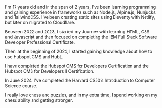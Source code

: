 I'm 17 years old and in the span of 2 years, I've been learning programming and gaining experience in frameworks such as Node.js, Alpine.js, Nunjucks and TailwindCSS. I've been creating static sites using Eleventy with Netlify, but later on migrated to Cloudflare.

Between 2022 and 2023, I started my Journey with learning HTML, CSS and Javascript and then focused on completing the IBM Full Stack Software Developer Professional Certificate. 

Then, at the beginning of 2024, I started gaining knowledge about how to use Hubspot CMS and HubL. 

I have completed the Hubspot CMS for Developers Certification and the Hubspot CMS for Developers II Certification. 

In June 2024, I've completed the Harvard CS50’s Introduction to Computer Science course.

I really love chess and puzzles, and in my extra time, I spend working on my chess ability and getting stronger.
